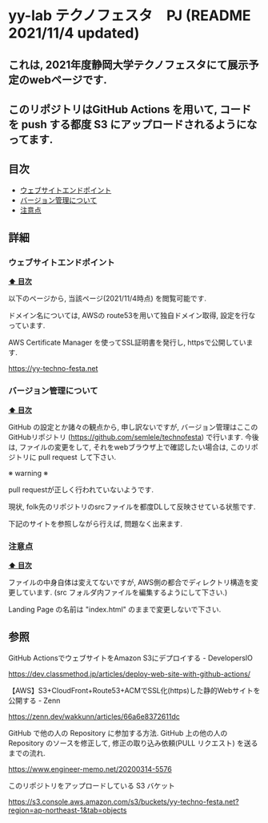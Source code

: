 # yy-lab テクノフェスタ　PJ (README 2021/11/4 updated)
## これは, 2021年度静岡大学テクノフェスタにて展示予定のwebページです. 
## このリポジトリはGitHub Actions を用いて, コードを push する都度 S3 にアップロードされるようになってます. 

## 目次

- [ウェブサイトエンドポイント](#ウェブサイトエンドポイント)
- [バージョン管理について](#バージョン管理について)
- [注意点](#注意点)

## 詳細

### ウェブサイトエンドポイント

**[⬆ 目次](#目次)**

以下のページから, 当該ページ(2021/11/4時点) を閲覧可能です.

ドメイン名については, AWSの route53を用いて独自ドメイン取得, 設定を行なっています. 

AWS Certificate Manager を使ってSSL証明書を発行し, httpsで公開しています. 


https://yy-techno-festa.net

### バージョン管理について

**[⬆ 目次](#目次)**

GitHub の設定とか諸々の観点から, 申し訳ないですが, バージョン管理はここのGitHubリポジトリ (https://github.com/semlele/technofesta) で行います.
今後は, ファイルの変更をして, それをwebブラウザ上で確認したい場合は, このリポジトリに pull request して下さい.

※ warning ※ 

pull requestが正しく行われていないようです. 

現状, folk先のリポジトリのsrcファイルを都度DLして反映させている状態です.

下記のサイトを参照しながら行えば, 問題なく出来ます. 

### 注意点

**[⬆ 目次](#目次)**

ファイルの中身自体は変えてないですが, AWS側の都合でディレクトリ構造を変更しています. (src フォルダ内ファイルを編集するようにして下さい.)

Landing Page の名前は "index.html" のままで変更しないで下さい. 


## 参照
GitHub ActionsでウェブサイトをAmazon S3にデプロイする - DevelopersIO 

https://dev.classmethod.jp/articles/deploy-web-site-with-github-actions/

【AWS】S3+CloudFront+Route53+ACMでSSL化(https)した静的Webサイトを公開する - Zenn

https://zenn.dev/wakkunn/articles/66a6e8372611dc

GitHub で他の人の Repository に参加する方法. 
GitHub 上の他の人の Repository のソースを修正して, 修正の取り込み依頼(PULL リクエスト) を送るまでの流れ.

https://www.engineer-memo.net/20200314-5576

このリポジトリをアップロードしている S3 バケット

https://s3.console.aws.amazon.com/s3/buckets/yy-techno-festa.net?region=ap-northeast-1&tab=objects
